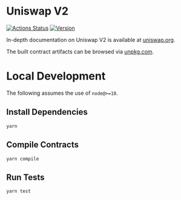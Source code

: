 # Uniswap V2

[![Actions Status](https://github.com/FarmersOnlyFi/foxswap-core/workflows/CI/badge.svg)](https://github.com/FarmersOnlyFi/foxswap-core/actions)
[![Version](https://img.shields.io/npm/v/@foxswap/core)](https://www.npmjs.com/package/@foxswap/core)

In-depth documentation on Uniswap V2 is available at [uniswap.org](https://uniswap.org/docs).

The built contract artifacts can be browsed via [unpkg.com](https://unpkg.com/browse/@foxswap/core@latest/).

# Local Development

The following assumes the use of `node@>=10`.

## Install Dependencies

`yarn`

## Compile Contracts

`yarn compile`

## Run Tests

`yarn test`
